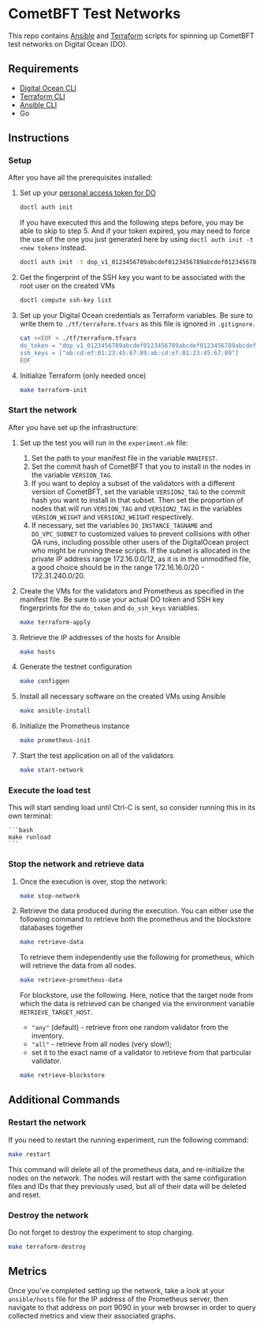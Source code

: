 # CometBFT Test Networks

This repo contains [Ansible] and [Terraform] scripts for spinning up CometBFT test networks on Digital Ocean (DO).

## Requirements

- [Digital Ocean CLI][doctl]
- [Terraform CLI][Terraform]
- [Ansible CLI][Ansible]
- Go

## Instructions

### Setup

After you have all the prerequisites installed:

1. Set up your [personal access token for DO](https://docs.digitalocean.com/reference/api/create-personal-access-token/)

    ```bash
    doctl auth init
    ```

    If you have executed this and the following steps before, you may be able to skip to step 5.
    And if your token expired, you may need to force the use of the one you just generated here by using `doctl auth init -t <new token>` instead.

    ```bash
    doctl auth init -t dop_v1_0123456789abcdef0123456789abcdef0123456789abcdef0123456789abcdef
    ```

2. Get the fingerprint of the SSH key you want to be associated with the root user on the created VMs

    ```bash
    doctl compute ssh-key list
    ```

3. Set up your Digital Ocean credentials as Terraform variables. Be sure to write them to `./tf/terraform.tfvars` as this file is ignored in `.gitignore`.

    ```bash
    cat <<EOF > ./tf/terraform.tfvars
    do_token = "dop_v1_0123456789abcdef0123456789abcdef0123456789abcdef0123456789abcdef"
    ssh_keys = ["ab:cd:ef:01:23:45:67:89:ab:cd:ef:01:23:45:67:89"]
    EOF
    ```

4. Initialize Terraform (only needed once)

    ```bash
    make terraform-init
    ```

### Start the network

After you have set up the infrastructure:

1. Set up the test you will run in the `experiment.mk` file:
    1. Set the path to your manifest file in the variable `MANIFEST`.
    2. Set the commit hash of CometBFT that you to install in the nodes in the variable `VERSION_TAG`.
    3. If you want to deploy a subset of the validators with a different version of CometBFT, set
       the variable `VERSION2_TAG` to the commit hash you want to install in that subset. Then set
       the proportion of nodes that will run `VERSION_TAG` and `VERSION2_TAG` in the variables
       `VERSION_WEIGHT` and `VERSION2_WEIGHT` respectively.
    4. If necessary, set the variables `DO_INSTANCE_TAGNAME` and `DO_VPC_SUBNET` to customized
    values to prevent collisions with other QA runs, including possible other users of the
    DigitalOcean project who might be running these scripts. If the subnet is allocated in the
    private IP address range 172.16.0.0/12, as it is in the unmodified file, a good choice should be
    in the range 172.16.16.0/20 - 172.31.240.0/20.

2. Create the VMs for the validators and Prometheus as specified in the manifest file.
    Be sure to use your actual DO token and SSH key fingerprints for the `do_token` and `do_ssh_keys` variables.

    ```bash
    make terraform-apply
    ```

3. Retrieve the IP addresses of the hosts for Ansible

    ```bash
    make hosts
    ```

4. Generate the testnet configuration

    ```bash
    make configgen
    ```

5. Install all necessary software on the created VMs using Ansible

    ```bash
    make ansible-install
    ```

6. Initialize the Prometheus instance

    ```bash
    make prometheus-init
    ```

7. Start the test application on all of the validators

    ```bash
    make start-network
    ```

### Execute the load test

This will start sending load until Ctrl-C is sent, so consider running this in its own terminal:

    ```bash
    make runload
    ```

### Stop the network and retrieve data

1. Once the execution is over, stop the network:

    ```bash
    make stop-network
    ```

2. Retrieve the data produced during the execution.
    You can either use the following command to retrieve both the prometheus and the blockstore databases together

    ```bash
    make retrieve-data
    ```

    To retrieve them independently use the following for prometheus, which will retrieve the data from all nodes.

    ```bash
    make retrieve-prometheus-data
    ```

    For blockstore, use the following. Here, notice that the target node from which the data is retrieved can be changed via the environment variable `RETRIEVE_TARGET_HOST`.
      - `"any"` (default) - retrieve from one random validator from the inventory.
      - `"all"` - retrieve from all nodes (very slow!);
      - set it to the exact name of a validator to retrieve from that particular validator.

    ```bash
    make retrieve-blockstore
    ```

## Additional Commands

### Restart the network

If you need to restart the running experiment, run the following command:

```sh
make restart
```

This command will delete all of the prometheus data, and re-initialize the nodes
on the network. The nodes will restart with the same configuration files and
IDs that they previously used, but all of their data will be deleted and reset.

### Destroy the network

Do not forget to destroy the experiment to stop charging.

```sh
make terraform-destroy
```

## Metrics

Once you've completed setting up the network, take a look at your
`ansible/hosts` file for the IP address of the Prometheus server, then navigate
to that address on port 9090 in your web browser in order to query collected
metrics and view their associated graphs.

[Ansible]: https://docs.ansible.com/ansible/latest/index.html
[Terraform]: https://www.terraform.io/docs
[doctl]: https://docs.digitalocean.com/reference/doctl/how-to/install/
